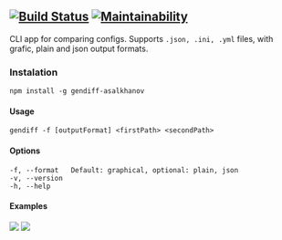 [![Build Status](https://travis-ci.com/mikhailasalkhanov/project-lvl2-s463.svg?branch=master)](https://travis-ci.com/mikhailasalkhanov/project-lvl2-s463) [![Maintainability](https://api.codeclimate.com/v1/badges/b8b40c4622c155bd7be4/maintainability)](https://codeclimate.com/github/mikhailasalkhanov/project-lvl2-s463/maintainability)
-------------------------------------------------------------------------------
CLI app for comparing configs.
Supports `.json, .ini, .yml` files, with grafic, plain and json output formats.

### Instalation
    npm install -g gendiff-asalkhanov
#### Usage
    gendiff -f [outputFormat] <firstPath> <secondPath>
#### Options
    -f, --format   Default: graphical, optional: plain, json
	-v, --version
	-h, --help
#### Examples
<a href="https://asciinema.org/a/sNvsyeoDriKDzu5IlnBe0FMyo?autoplay=1" target="_blank"><img src="https://asciinema.org/a/sNvsyeoDriKDzu5IlnBe0FMyo.svg" /></a>
<a href="https://asciinema.org/a/X0uL8cbyT2FmYfbScqNF67tCn" target="_blank"><img src="https://asciinema.org/a/X0uL8cbyT2FmYfbScqNF67tCn.svg" />